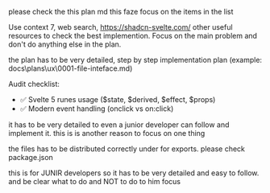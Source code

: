 please check the this plan md this faze focus on the items in the list

Use context 7, web search, https://shadcn-svelte.com/ other useful resources to
check the best implemention. Focus on the main problem and don't do anything
else in the plan.

the plan has to be very detailed, step by step implementation plan (example:
docs\plans\ux\0001-file-inteface.md)

Audit checklist:

- ✅ Svelte 5 runes usage ($state, $derived, $effect, $props)
- ✅ Modern event handling (onclick vs on:click)

it has to be very detailed to even a junior developer can follow and implement
it. this is is another reason to focus on one thing

the files has to be distributed correctly under for exports. please check
package.json

this is for JUNIR developers so it has to be very detailed and easy to follow.
and be clear what to do and NOT to do to him focus
